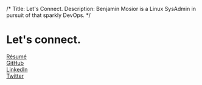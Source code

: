 /*
Title: Let's Connect.
Description: Benjamin Mosior is a Linux SysAdmin in pursuit of that sparkly DevOps.
*/


<h1 class="splash-head">Let's connect.</h1>
<p class="splash-subhead">
    
</p>
<p>
    <div class="pure-g">
        <div class="pure-u-1 pure-u-md-1-2 pure-u-lg-1-4"><a target="_blank" href="/themes/bmosior.com/Resume-Mosior.pdf" class="pure-button pure-button-primary"><i class="fa fa-file"></i>R&eacute;sum&eacute;</a></div>
        <div class="pure-u-1 pure-u-md-1-2 pure-u-lg-1-4"><a target="_blank" href="https://github.com/bemosior/" class="pure-button pure-button-primary"><i class="fa fa-github"></i>GitHub</a></div>
        <div class="pure-u-1 pure-u-md-1-2 pure-u-lg-1-4"><a target="_blank" href="https://www.linkedin.com/pub/benjamin-mosior/49/352/826/" class="pure-button pure-button-primary"><i class="fa fa-linkedin-square"></i>LinkedIn</a></div>
        <div class="pure-u-1 pure-u-md-1-2 pure-u-lg-1-4"><a target="_blank" href="https://twitter.com/BenjaminMosior" class="pure-button pure-button-primary"><i class="fa fa-twitter"></i>Twitter</a></div>
    </div>
</p>
